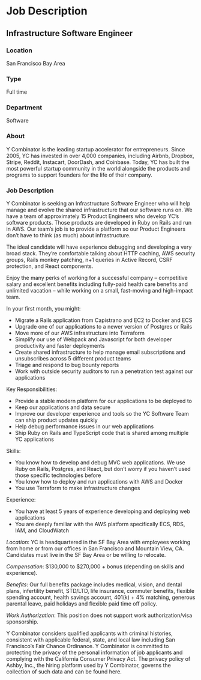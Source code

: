 # Job Description

## Infrastructure Software Engineer

### Location
San Francisco Bay Area

### Type
Full time

### Department
Software

### About
Y Combinator is the leading startup accelerator for entrepreneurs. Since 2005, YC has invested in over 4,000 companies, including Airbnb, Dropbox, Stripe, Reddit, Instacart, DoorDash, and Coinbase. Today, YC has built the most powerful startup community in the world alongside the products and programs to support founders for the life of their company.

### Job Description
Y Combinator is seeking an Infrastructure Software Engineer who will help manage and evolve the shared infrastructure that our software runs on. We have a team of approximately 15 Product Engineers who develop YC’s software products. Those products are developed in Ruby on Rails and run in AWS. Our team’s job is to provide a platform so our Product Engineers don’t have to think (as much) about infrastructure.

The ideal candidate will have experience debugging and developing a very broad stack. They’re comfortable talking about HTTP caching, AWS security groups, Rails monkey patching, n+1 queries in Active Record, CSRF protection, and React components.

Enjoy the many perks of working for a successful company – competitive salary and excellent benefits including fully-paid health care benefits and unlimited vacation – while working on a small, fast-moving and high-impact team.

In your first month, you might:

* Migrate a Rails application from Capistrano and EC2 to Docker and ECS
* Upgrade one of our applications to a newer version of Postgres or Rails
* Move more of our AWS infrastructure into Terraform
* Simplify our use of Webpack and Javascript for both developer productivity and faster deployments
* Create shared infrastructure to help manage email subscriptions and unsubscribes across 5 different product teams
* Triage and respond to bug bounty reports
* Work with outside security auditors to run a penetration test against our applications

Key Responsibilities:

* Provide a stable modern platform for our applications to be deployed to
* Keep our applications and data secure
* Improve our developer experience and tools so the YC Software Team can ship product updates quickly
* Help debug performance issues in our web applications
* Ship Ruby on Rails and TypeScript code that is shared among multiple YC applications

Skills:

* You know how to develop and debug MVC web applications. We use Ruby on Rails, Postgres, and React, but don’t worry if you haven’t used those specific technologies before
* You know how to deploy and run applications with AWS and Docker
* You use Terraform to make infrastructure changes

Experience:

* You have at least 5 years of experience developing and deploying web applications
* You are deeply familiar with the AWS platform specifically ECS, RDS, IAM, and CloudWatch


*Location*: YC is headquartered in the SF Bay Area with employees working from home or from our offices in San Francisco and Mountain View, CA. Candidates must live in the SF Bay Area or be willing to relocate. 

*Compensation*: $130,000 to $270,000 + bonus (depending on skills and experience). 

*Benefits*: Our full benefits package includes medical, vision, and dental plans, infertility benefit, STD/LTD, life insurance, commuter benefits, flexible spending account, health savings account, 401(k) + 4% matching, generous parental leave, paid holidays and flexible paid time off policy.

*Work Authorization*: This position does not support work authorization/visa sponsorship. 

Y Combinator considers qualified applicants with criminal histories, consistent with applicable federal, state, and local law including San Francisco’s Fair Chance Ordinance. Y Combinator is committed to protecting the privacy of the personal information of job applicants and complying with the California Consumer Privacy Act. The privacy policy of Ashby, Inc., the hiring platform used by Y Combinator, governs the collection of such data and can be found here.